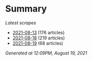 # Summary
*Latest scrapes*
* [2021-08-13](https://github.com/nuuuwan/news_lk/blob/data/news_lk.2021-08-13.json) (176 articles)
* [2021-08-18](https://github.com/nuuuwan/news_lk/blob/data/news_lk.2021-08-18.json) (219 articles)
* [2021-08-19](https://github.com/nuuuwan/news_lk/blob/data/news_lk.2021-08-19.json) (68 articles)

*Generated at 12:09PM, August 19, 2021*